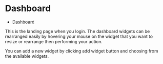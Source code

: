 # Dashboard
- [Dashboard](#dashboard)

<a name="dashboard"></a>
This is the landing page when you login. The dashboard widgets can be rearranged easily by hovering your mouse on the widget that you want to resize or rearrange then performing your action.

You can add a new widget by clicking add widget button and choosing from the available widgets.